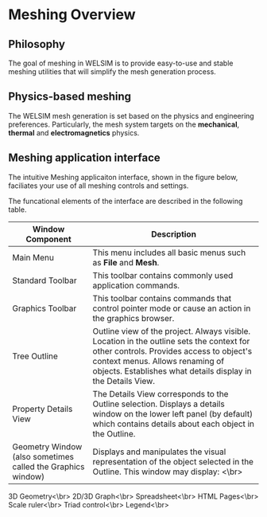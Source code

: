 # Meshing Overview

## Philosophy
The goal of meshing in WELSIM is to provide easy-to-use and stable meshing utilities that will simplify the mesh generation process.

## Physics-based meshing
The WELSIM mesh generation is set based on the physics and engineering preferences. Particularly, the mesh system targets on the **mechanical**, **thermal** and **electromagnetics** physics. 

## Meshing application interface
The intuitive Meshing applicaiton interface, shown in the figure below, faciliates your use of all meshing controls and settings.


The funcational elements of the interface are described in the following table.

| **Window Component** | **Description** |
| -------------------- | --------------- |
| Main Menu | This menu includes all basic menus such as **File** and **Mesh**. |
| Standard Toolbar | This toolbar contains commonly used application commands. |
| Graphics Toolbar | This toolbar contains commands that control pointer mode or cause an action in the graphics browser.| 
| Tree Outline | Outline view of the project. Always visible. Location in the outline sets the context for other controls. Provides access to object's context menus. Allows renaming of objects. Establishes what details display in the Details View. |
| Property Details View | The Details View corresponds to the Outline selection. Displays a details window on the lower left panel (by default) which contains details about each object in the Outline.| 
| Geometry Window (also sometimes called the Graphics window) | Displays and manipulates the visual representation of the object selected in the Outline. This window may display: <\br>
3D Geometry<\br>
2D/3D Graph<\br>
Spreadsheet<\br>
HTML Pages<\br>
Scale ruler<\br>
Triad control<\br>
Legend<\br>









<!-- ## Capabilities in WELSIM

## Mesh Controls Overview

## Global Mesh Controls

## Local Mesh Controls

## Options

## Tutorials -->